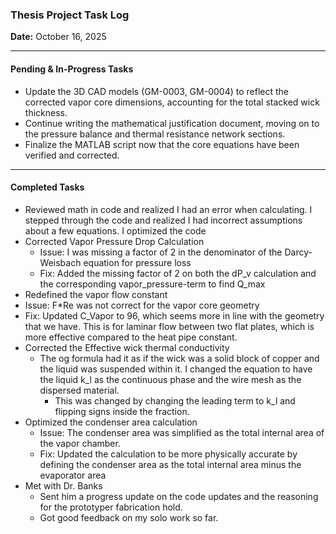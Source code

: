 ### Thesis Project Task Log

**Date:** October 16, 2025

---
#### Pending & In-Progress Tasks
- Update the 3D CAD models (GM-0003, GM-0004) to reflect the corrected vapor core dimensions, accounting for the total stacked wick thickness.
- Continue writing the mathematical justification document, moving on to the pressure balance and thermal resistance network sections.
- Finalize the MATLAB script now that the core equations have been verified and corrected.
---
#### Completed Tasks
- Reviewed math in code and realized I had an error when calculating. I stepped through the code and realized I had incorrect assumptions about a few equations. I optimized the code
- Corrected Vapor Pressure Drop Calculation
  -  Issue: I was missing a factor of 2 in the denominator of the Darcy-Weisbach equation for pressure loss
  -  Fix: Added the missing factor of 2 on both the dP_v calculation and the corresponding vapor_pressure-term to find Q_max
-  Redefined the vapor flow constant
  - Issue: F*Re was not correct for the vapor core geometry
  - Fix: Updated C_Vapor to 96, which seems more in line with the geometry that we have. This is for laminar flow between two flat plates, which is more effective compared to the heat pipe constant.
- Corrected the Effective wick thermal conductivity
  - The og formula had it as if the wick was a solid block of copper and the liquid was suspended within it. I changed the equation to have the liquid k_l as the continuous phase and the wire mesh as the dispersed material.
    - This was changed by changing the leading term to k_l and flipping signs inside the fraction.
- Optimized the condenser area calculation
  - Issue: The condenser area was simplified as the total internal area of the vapor chamber.
  - Fix: Updated the calculation to be more physically accurate by defining the condenser area as the total internal area minus the evaporator area
- Met with Dr. Banks
  - Sent him a progress update on the code updates and the reasoning for the prototyper fabrication hold.
  - Got good feedback on my solo work so far. 
